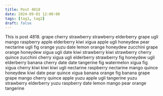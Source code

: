 ```yaml
---
title: Post 4818
date: 2024-09-01 12:00:00
tags: [tag1, tag2]
draft: false
---
```

This is post 4818.
grape
cherry
strawberry
strawberry
elderberry
grape
ugli
mango
raspberry
apple
elderberry
kiwi
xigua
apple
ugli
honeydew
pear
nectarine
ugli
fig
orange
yuzu
date
lemon
orange
honeydew
zucchini
grape
orange
honeydew
xigua
ugli
date
kiwi
strawberry
kiwi
strawberry
cherry
quince
zucchini
cherry
xigua
ugli
elderberry
strawberry
fig
honeydew
ugli
elderberry
banana
cherry
date
date
tangerine
fig
watermelon
xigua
fig
xigua
cherry
kiwi
kiwi
kiwi
ugli
nectarine
raspberry
nectarine
mango
quince
honeydew
kiwi
date
pear
quince
xigua
banana
orange
fig
banana
grape
grape
mango
cherry
quince
apple
yuzu
apple
ugli
tangerine
yuzu
strawberry
elderberry
yuzu
raspberry
date
lemon
mango
pear
orange
tangerine
